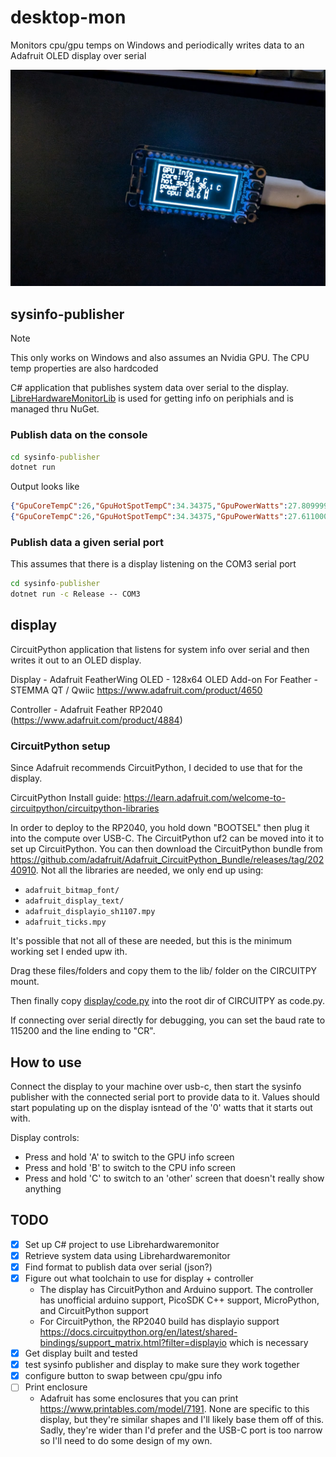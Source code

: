 # desktop-mon

Monitors cpu/gpu temps on Windows and periodically writes data to an Adafruit OLED display over serial

![display](assets/display.jpg)

## sysinfo-publisher

> [!NOTE]
> This only works on Windows and also assumes an Nvidia GPU. The CPU temp properties are also hardcoded

C# application that publishes system data over serial to the display. [LibreHardwareMonitorLib](https://github.com/LibreHardwareMonitor/LibreHardwareMonitor) is used for getting info on periphials and is managed thru NuGet.

### Publish data on the console

```bat
cd sysinfo-publisher
dotnet run
```

Output looks like

```json
{"GpuCoreTempC":26,"GpuHotSpotTempC":34.34375,"GpuPowerWatts":27.809999465942383,"CpuCoreTempC":50.50000762939453,"CpuCcdTempC":35.75,"CpuPackagePowerWatts":36.78437042236328}
{"GpuCoreTempC":26,"GpuHotSpotTempC":34.34375,"GpuPowerWatts":27.611000061035156,"CpuCoreTempC":48.87500762939453,"CpuCcdTempC":36.625,"CpuPackagePowerWatts":37.46200942993164}
```

### Publish data a given serial port

This assumes that there is a display listening on the COM3 serial port

```bat
cd sysinfo-publisher
dotnet run -c Release -- COM3
```

## display

CircuitPython application that listens for system info over serial and then writes it out to an OLED display.

Display - Adafruit FeatherWing OLED - 128x64 OLED Add-on For Feather - STEMMA QT / Qwiic <https://www.adafruit.com/product/4650>

Controller - Adafruit Feather RP2040  (<https://www.adafruit.com/product/4884>)

### CircuitPython setup

Since Adafruit recommends CircuitPython, I decided to use that for the display.

CircuitPython Install guide: <https://learn.adafruit.com/welcome-to-circuitpython/circuitpython-libraries>

In order to deploy to the RP2040, you hold down "BOOTSEL" then plug it into the compute over USB-C. The CircuitPython uf2 can be moved into it to set up CircuitPython. You can then download the CircuitPython bundle from <https://github.com/adafruit/Adafruit_CircuitPython_Bundle/releases/tag/20240910>. Not all the libraries are needed, we only end up using:

- `adafruit_bitmap_font/`
- `adafruit_display_text/`
- `adafruit_displayio_sh1107.mpy`
- `adafruit_ticks.mpy`

It's possible that not all of these are needed, but this is the minimum working set I ended upw ith.

Drag these files/folders and copy them to the lib/ folder on the CIRCUITPY mount.

Then finally copy [display/code.py](display/code.py) into the root dir of CIRCUITPY as code.py.

If connecting over serial directly for debugging, you can set the baud rate to 115200 and the line ending to "CR".

## How to use

Connect the display to your machine over usb-c, then start the sysinfo publisher with the connected serial port to provide data to it.
Values should start populating up on the display isntead of the '0' watts that it starts out with.

Display controls:

- Press and hold 'A' to switch to the GPU info screen
- Press and hold 'B' to switch to the CPU info screen
- Press and hold 'C' to switch to an 'other' screen that doesn't really show anything

## TODO

- [x] Set up C# project to use Librehardwaremonitor
- [x] Retrieve system data using Librehardwaremonitor
- [x] Find format to publish data over serial (json?)
- [x] Figure out what toolchain to use for display + controller
  - The display has CircuitPython and Arduino support. The controller has unofficial arduino support, PicoSDK C++ support, MicroPython, and CircuitPython support
  - For CircuitPython, the RP2040 build has displayio support <https://docs.circuitpython.org/en/latest/shared-bindings/support_matrix.html?filter=displayio> which is necessary
- [x] Get display built and tested
- [x] test sysinfo publisher and display to make sure they work together
- [x] configure button to swap between cpu/gpu info
- [ ] Print enclosure
  - Adafruit has some enclosures that you can print <https://www.printables.com/model/7191>. None are specific to this display, but they're similar shapes and I'll likely base them off of this. Sadly, they're wider than I'd prefer and the USB-C port is too narrow so I'll need to do some design of my own.
